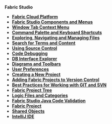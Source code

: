 
<strong>Fabric Studio<strong>
<ul>
<web><li><a href="00_fabric_cloud_platform.md">Fabric Cloud Platform</a></li></web> 
<li><a href="/articles/04_fabric_studio/01_UI_components_and_menus.md">Fabric Studio Components and Menus</a></li>
<li><a href="/articles/04_fabric_studio/02_window_tab_context_menu.md">Window Tab Context Menu</li>
<web><li><a href="20_web_command_keyboard_shortcuts.md">Command Palette and Keyboard Shortcuts</a></li></web> 
<web><li><a href="21_web_file_explorer_and_navigation.md">Exploring, Navigating and Managing Files</a></li></web> 
<web><li><a href="22_web_search.md">Search for Terms and Content</a></li></web>     
<web><li><a href="23_web_versioncontrol.md">Using Source Control</a></li></web> 
<web><li><a href="24_web_debug.md">Code Debugging</a></li></web> 
<web><li><a href="25_web_data_explorer.md">DB Interface Explorer</a></li></web>        
<studio><li><a href="/articles/04_fabric_studio/03_diagram_and_toolbars.md">Diagrams and Toolbars</li></studio>
<li><a href="/articles/04_fabric_studio/04_user_preferences.md">User Preferences</a></li>
<li><a href="/articles/04_fabric_studio/05_creating_a_new_project.md">Creating a New Project</a></li>
<studio><li><a href="/articles/04_fabric_studio/06_adding_fabric_projects_to_version_control.md">Adding Fabric Projects to Version Control</a></li></studio>
<studio><li><a href="/articles/04_fabric_studio/07_best_practices_for_working_with_GIT_and_SVN.md">Best Practices for Working with GIT and SVN</a></li></studio>
<li><a href="/articles/04_fabric_studio/08_fabric_project_tree.md">Fabric Project Tree</a></li>
<li><a href="/articles/04_fabric_studio/09_logic_files_and_categories.md">Logic Files and Categories</a></li>
<li><a href="/articles/04_fabric_studio/10_fabric_studio_validating_java_code_within_a_project.md">Fabric Studio Java Code Validation</a></li>
<li><a href="/articles/04_fabric_studio/11_fabric_studio_exporting_and_importing%20a_fabric_project.md">Fabric Project</a></li>
<li><a href="/articles/04_fabric_studio/12_shared_objects.md">Shared Objects</a></li>
<studio><li><a href="/articles/04_fabric_studio/04a_IntelliJ/01_intelliJ_overview.md">IntelliJ IDE</a></li></studio>

</ul>

